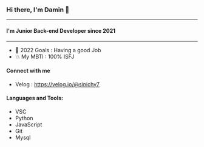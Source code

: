 ### Hi there, I'm Damin 👋
---

#### I'm Junior Back-end Developer since 2021
---

- 🤔 2022 Goals : Having a good Job
- 💥 My MBTI : 100% ISFJ

#### Connect with me
- Velog : https://velog.io/@sinichy7

#### Languages and Tools:
- VSC
- Python
- JavaScript
- Git
- Mysql


